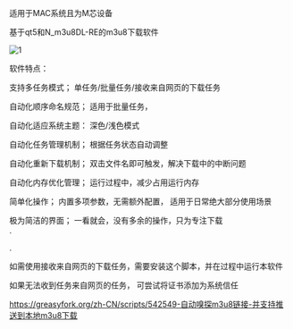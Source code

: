 适用于MAC系统且为M芯设备 

基于qt5和N_m3u8DL-RE的m3u8下载软件

![1](https://github.com/user-attachments/assets/bc8ad158-d5f6-4e79-a69e-9992f3e1c175)


 
软件特点：  

支持多任务模式； 单任务/批量任务/接收来自网页的下载任务   

自动化顺序命名规范； 适用于批量任务，

自动化适应系统主题： 深色/浅色模式 

自动化任务管理机制； 根据任务状态自动调整    

自动化重新下载机制； 双击文件名即可触发，解决下载中的中断问题 

自动化内存优化管理； 运行过程中，减少占用运行内存

简单化操作； 内置多项参数，无需额外配置， 适用于日常绝大部分使用场景 

极为简洁的界面； 一看就会，没有多余的操作，只为专注下载  
. 
 
. 

如需使用接收来自网页的下载任务，需要安装这个脚本，并在过程中运行本软件 

如果无法收到任务来自网页的任务， 可尝试将证书添加为系统信任

https://greasyfork.org/zh-CN/scripts/542549-自动嗅探m3u8链接-并支持推送到本地m3u8下载






